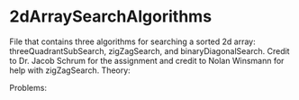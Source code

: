 # 2dArraySearchAlgorithms
File that contains three algorithms for searching a sorted 2d array: threeQuadrantSubSearch, zigZagSearch, and binaryDiagonalSearch.
Credit to Dr. Jacob Schrum for the assignment and credit to Nolan Winsmann for help with zigZagSearch.
Theory:



Problems:
